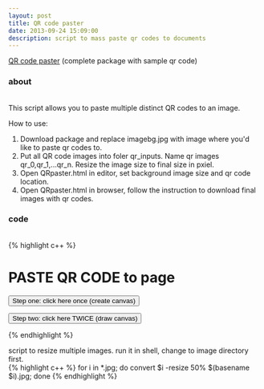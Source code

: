 ```yaml
---
layout: post
title: QR code paster 
date: 2013-09-24 15:09:00
description: script to mass paste qr codes to documents
---
```

[QR code paster](https://www.dropbox.com/sh/3y0zpgdeglhkqyp/AABu36O15NxMijfbiGpmmmWDa?dl=0) (complete package with sample qr code)



### about
<br>
This script allows you to paste multiple distinct QR codes to an image.  

How to use:

1. Download package and replace imagebg.jpg with image where you'd like to paste qr codes to. 
2. Put all QR code images into foler qr_inputs. Name qr images qr_0,qr_1,...qr_n. Resize the image size to final size in pxiel. 
3. Open QRpaster.html in editor, set background image size and qr code location. 
4. Open QRpaster.html in browser, follow the instruction to download final images with qr codes. 


### code
<br>
{% highlight c++ %}

<!--
  background image is named imagebg.jpg
  qr codes are stored in the qr_inputs directory, with the names qr_0.png ... qr_(n-1).png
-->

<!DOCTYPE html>
<html>
<meta http-equiv="Content-Type" content="text/html; charset=utf-8" /> 
<body>
<h1>PASTE QR CODE to page</h1>

<script>
// init canvas to the right size
var BG_Width = 2480; // defualt A4. width of paper 
var BG_Height = 3508; // default A4. height of paper
var QR_X = 864;  // position of x, see reference page
var QR_Y = 745;  // position of y, see reference page 
var NUM_QR = 6;

function genCanvas() {
  for (var i=0; i<NUM_QR; i++) {
    var canvas = document.createElement('canvas');
    canvas.id = "myCanvas".concat(i.toString());
    canvas.width = BG_Width;
    canvas.height = BG_Height;
    
    var theDiv = document.getElementById("canvass");
    theDiv.appendChild(canvas);
  }
}

function drawCanvas() {
    // draw background image first
    var imagebg = new Image();
    imagebg.src = "imagebg.jpg";

    // start drawings
    for (var i=0; i<NUM_QR; i++) {
      var qr = new Image();
      var idstr = i.toString();
      qr.src = "qr_inputs/qr_".concat(idstr, ".png");
      var ctx = document.getElementById("myCanvas".concat(idstr)).getContext("2d");
      ctx.drawImage(imagebg,0,0,BG_Width, BG_Height);
      ctx.drawImage(qr,QR_X,QR_Y);
    };
}

</script>

<p><button onclick="genCanvas()">Step one: click here once (create canvas) </button></p>
<p><button onclick="drawCanvas()">Step two: click here TWICE (draw canvas) </button></p>

<!-- canvas -->
<div id="canvass">
</div>


</body>
</html>

{% endhighlight %}

script to resize multiple images. run it in shell, change to image directory first.  
{% highlight c++ %} 
for i in *.jpg; 
do convert $i -resize 50% $(basename $i).jpg; done
{% endhighlight %}


